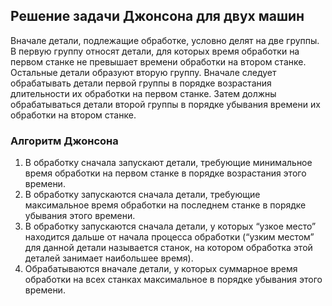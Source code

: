 ## Решение задачи Джонсона для двух машин

Вначале детали, подлежащие обработке, условно делят на две группы.
В первую группу относят детали, для которых время обработки на первом станке не превышает времени обработки на втором станке. Остальные детали образуют вторую группу.
Вначале следует обрабатывать детали первой группы в порядке возрастания длительности их обработки на первом станке.
Затем должны обрабатываться детали второй группы в порядке убывания времени их обработки на втором станке.

### Алгоритм Джонсона
1. В обработку сначала запускают детали, требующие минимальное время обработки на первом станке в порядке возрастания этого времени.
2. В обработку запускаются сначала детали, требующие максимальное время обработки на последнем станке в порядке убывания этого времени.
3. В обработку запускаются сначала детали, у которых “узкое место” находится дальше от начала процесса обработки (“узким местом” для данной детали называется станок, на котором обработка этой деталей занимает наибольшее время).
4. Обрабатываются вначале детали, у которых суммарное время обработки на всех станках максимальное в порядке убывания этого времени.
